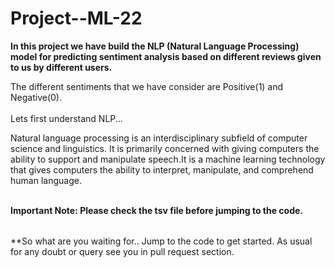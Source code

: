 # Project--ML-22

<table>
  
**In this project we have build the NLP (Natural Language Processing) model for predicting sentiment analysis based on different reviews given to us by different users.**

The different sentiments that we have consider are Positive(1) and Negative(0).<br></br>
Lets first understand NLP...

Natural language processing is an interdisciplinary subfield of computer science and linguistics. It is primarily concerned with giving computers the ability to support and manipulate speech.It is a machine learning technology that gives computers the ability to interpret, manipulate, and comprehend human language.<br></br>


**Important Note: Please check the tsv file before jumping to the code.**


  
</table>

**So what are you waiting for.. Jump to the code to get started. As usual for any doubt or query see you in pull request section. 

